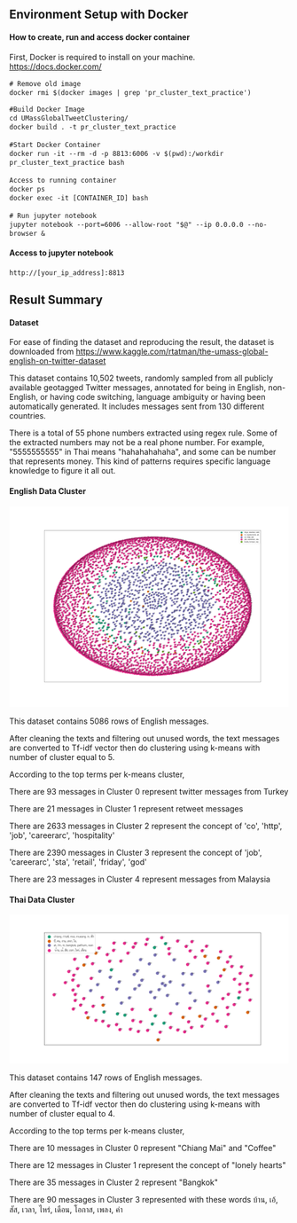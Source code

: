 
## Environment Setup with Docker
#### How to create, run and access docker container

First, Docker is required to install on your machine.
https://docs.docker.com/ 
```
# Remove old image 
docker rmi $(docker images | grep 'pr_cluster_text_practice')
```

```
#Build Docker Image
cd UMassGlobalTweetClustering/
docker build . -t pr_cluster_text_practice

#Start Docker Container
docker run -it --rm -d -p 8813:6006 -v $(pwd):/workdir pr_cluster_text_practice bash

Access to running container
docker ps
docker exec -it [CONTAINER_ID] bash

# Run jupyter notebook
jupyter notebook --port=6006 --allow-root "$@" --ip 0.0.0.0 --no-browser &
```

#### Access to jupyter notebook
```
http://[your_ip_address]:8813
```


## Result Summary
#### Dataset
For ease of finding the dataset and reproducing the result, the dataset is downloaded from https://www.kaggle.com/rtatman/the-umass-global-english-on-twitter-dataset

This dataset contains 10,502 tweets, randomly sampled from all publicly available geotagged Twitter messages, annotated for being in English, non-English, or having code switching, language ambiguity or having been automatically generated. It includes messages sent from 130 different countries.

There is a total of 55 phone numbers extracted using regex rule. Some of the extracted numbers may not be a real phone number. For example, "5555555555" in Thai means "hahahahahaha", and some can be number that represents money. This kind of patterns requires specific language knowledge to figure it all out.

#### English Data Cluster
![image1](./src/files/clusters_english.png)

This dataset contains 5086 rows of English messages.

After cleaning the texts and filtering out unused words, the text messages are converted to Tf-idf vector then do clustering using k-means with number of cluster equal to 5.

According to the top terms per k-means cluster,

There are 93 messages in Cluster 0 represent twitter messages from Turkey

There are 21 messages in Cluster 1 represent retweet messages

There are 2633 messages in Cluster 2 represent the concept of 'co', 'http', 'job', 'careerarc', 'hospitality'

There are 2390 messages in Cluster 3 represent the concept of 'job', 'careerarc', 'sta', 'retail', 'friday', 'god'

There are 23 messages in Cluster 4 represent messages from Malaysia


#### Thai Data Cluster
![image2](./src/files/clusters_thai.png)

This dataset contains 147 rows of English messages.

After cleaning the texts and filtering out unused words, the text messages are converted to Tf-idf vector then do clustering using k-means with number of cluster equal to 4.

According to the top terms per k-means cluster,

There are 10 messages in Cluster 0 represent "Chiang Mai" and "Coffee"

There are 12 messages in Cluster 1 represent the concept of "lonely hearts"

There are 35 messages in Cluster 2 represent "Bangkok"

There are 90 messages in Cluster 3 represented with these words บ้าน, เอ้, สัส, เวลา, ไหร่, เดือน, โอกาส, เพลง, ค่า

